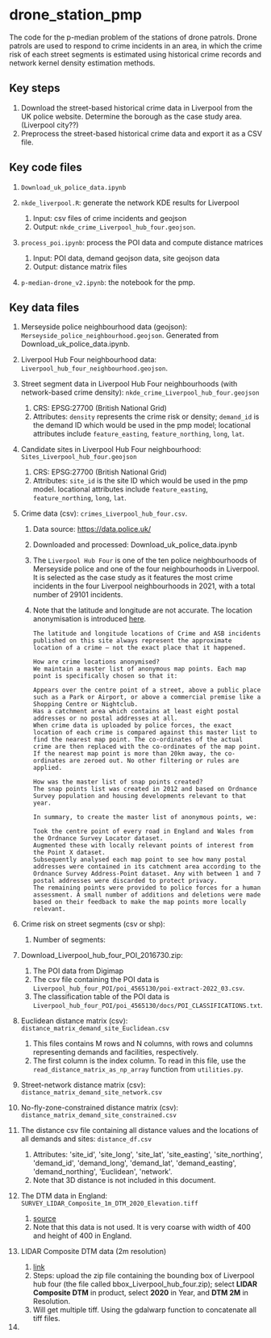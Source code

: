 # drone_station_pmp
The code for the p-median problem of the stations of drone patrols. Drone patrols are used to respond to crime incidents in an area, in which the crime risk of each street segments is estimated using historical crime records and network kernel density estimation methods. 

## Key steps

1. Download the street-based historical crime data in Liverpool from the UK police website. Determine the borough as the case study area. (Liverpool city??)
1. Preprocess the street-based historical crime data and export it as a CSV file.



## Key code files

1. `Download_uk_police_data.ipynb`
2. `nkde_liverpool.R`: generate the network KDE results for Liverpool
   1. Input: csv files of crime incidents and geojson
   2. Output: `nkde_crime_Liverpool_hub_four.geojson`.
3. `process_poi.ipynb`: process the POI data and compute distance matrices
   1. Input: POI data, demand geojson data, site geojson data
   2. Output: distance matrix files

4. `p-median-drone_v2.ipynb`: the notebook for the pmp.

## Key data files

1. Merseyside police neighbourhood data (geojson): `Merseyside_police_neighbourhood.geojson`. Generated from Download_uk_police_data.ipynb.

2. Liverpool Hub Four neighbourhood data: `Liverpool_hub_four_neighbourhood.geojson`.

3. Street segment data in Liverpool Hub Four neighbourhoods (with network-based crime density): `nkde_crime_Liverpool_hub_four.geojson`

   1. CRS: EPSG:27700 (British National Grid)
   2. Attributes: `density` represents the crime risk or density; `demand_id` is the demand ID which would be used in the pmp model; locational attributes include `feature_easting`, `feature_northing`, `long`, `lat`.

4. Candidate sites in Liverpool Hub Four neighbourhood: `Sites_Liverpool_hub_four.geojson`

   1. CRS: EPSG:27700 (British National Grid)
   2. Attributes: `site_id` is the site ID which would be used in the pmp model. locational attributes include `feature_easting`, `feature_northing`, `long`, `lat`.

5. Crime data (csv): `crimes_Liverpool_hub_four.csv`. 

   1. Data source: https://data.police.uk/

   2. Downloaded and processed: Download_uk_police_data.ipynb

   3. The `Liverpool Hub Four` is one of the ten police neighbourhoods  of Merseyside police and one of the four neighbourhoods in Liverpool. It is selected as the case study as it features the most crime incidents in the four Liverpool neighbourhoods in 2021, with a total number of 29101 incidents. 

   4. Note that the latitude and longitude are not accurate. The location anonymisation is introduced [here](https://data.police.uk/about/). 

      ```
      The latitude and longitude locations of Crime and ASB incidents published on this site always represent the approximate location of a crime — not the exact place that it happened.
      
      How are crime locations anonymised?
      We maintain a master list of anonymous map points. Each map point is specifically chosen so that it:
      
      Appears over the centre point of a street, above a public place such as a Park or Airport, or above a commercial premise like a Shopping Centre or Nightclub.
      Has a catchment area which contains at least eight postal addresses or no postal addresses at all.
      When crime data is uploaded by police forces, the exact location of each crime is compared against this master list to find the nearest map point. The co-ordinates of the actual crime are then replaced with the co-ordinates of the map point. If the nearest map point is more than 20km away, the co-ordinates are zeroed out. No other filtering or rules are applied.
      
      How was the master list of snap points created?
      The snap points list was created in 2012 and based on Ordnance Survey population and housing developments relevant to that year.
      
      In summary, to create the master list of anonymous points, we:
      
      Took the centre point of every road in England and Wales from the Ordnance Survey Locator dataset.
      Augmented these with locally relevant points of interest from the Point X dataset.
      Subsequently analysed each map point to see how many postal addresses were contained in its catchment area according to the Ordnance Survey Address-Point dataset. Any with between 1 and 7 postal addresses were discarded to protect privacy.
      The remaining points were provided to police forces for a human assessment. A small number of additions and deletions were made based on their feedback to make the map points more locally relevant.
      ```

6. Crime risk on street segments (csv or shp): 

   1. Number of segments: 

7. Download_Liverpool_hub_four_POI_2016730.zip: 

   1. The POI data from Digimap
   2. The csv file containing the POI data is `Liverpool_hub_four_POI/poi_4565130/poi-extract-2022_03.csv`.
   2. The classification table of the POI data is `Liverpool_hub_four_POI/poi_4565130/docs/POI_CLASSIFICATIONS.txt`.

9. Euclidean distance matrix (csv): `distance_matrix_demand_site_Euclidean.csv`

   1. This files contains M rows and N columns, with rows and columns representing demands and facilities, respectively.
   2. The first column is the index column. To read in this file, use the `read_distance_matrix_as_np_array` function from `utilities.py`.

10. Street-network distance matrix (csv): `distance_matrix_demand_site_network.csv`

11. No-fly-zone-constrained distance matrix (csv): `distance_matrix_demand_site_constrained.csv`

12. The distance csv file containing all distance values and the locations of all demands and sites: `distance_df.csv`

    1. Attributes: 'site_id', 'site_long', 'site_lat', 'site_easting', 'site_northing', 'demand_id', 'demand_long', 'demand_lat', 'demand_easting',
              'demand_northing', 'Euclidean', 'network'.
    2. Note that 3D distance is not included in this document.

13. The DTM data in England: `SURVEY_LIDAR_Composite_1m_DTM_2020_Elevation.tiff`

       1. [source](https://environment.data.gov.uk/image/rest/services/SURVEY/LIDAR_Composite_1m_DTM_2020_Elevation/ImageServer)
       2. Note that this data is not used. It is very coarse with width of 400 and height of 400 in England.

14. LIDAR Composite DTM data (2m resolution)

       1. [link](https://environment.data.gov.uk/DefraDataDownload/?Mode=survey)
       2. Steps: upload the zip file containing the bounding box of Liverpool hub four (the file called bbox_Liverpool_hub_four.zip); select **LIDAR Composite DTM** in product, select **2020** in Year, and **DTM 2M** in Resolution.
       3. Will get multiple tiff. Using the gdalwarp function to concatenate all tiff files.

15. 

